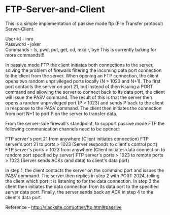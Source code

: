 # FTP-Server-and-Client

This is a simple implementation of passive mode ftp (File Transfer protocol) Server-Client.

User-id - inro                                                                                                                 
Password - joker                                                                                                               
Commands - ls, pwd, put, get, cd, mkdir, bye                                                                                   This is currently baking for more commands!!!


In passive mode FTP the client initiates both connections to the server, solving the problem of firewalls filtering the incoming data port connection to the client from the server. When opening an FTP connection, the client opens two random unprivileged ports locally (N > 1023 and N+1). The first port contacts the server on port 21, but instead of then issuing a PORT command and allowing the server to connect back to its data port, the client will issue the PASV command. The result of this is that the server then opens a random unprivileged port (P > 1023) and sends P back to the client in response to the PASV command. The client then initiates the connection from port N+1 to port P on the server to transfer data.

From the server-side firewall's standpoint, to support passive mode FTP the following communication channels need to be opened:

FTP server's port 21 from anywhere (Client initiates connection)
FTP server's port 21 to ports > 1023 (Server responds to client's control port)
FTP server's ports > 1023 from anywhere (Client initiates data connection to random port specified by server)
FTP server's ports > 1023 to remote ports > 1023 (Server sends ACKs (and data) to client's data port)

In step 1, the client contacts the server on the command port and issues the PASV command. The server then replies in step 2 with PORT 2024, telling the client which port it is listening to for the data connection. In step 3 the client then initiates the data connection from its data port to the specified server data port. Finally, the server sends back an ACK in step 4 to the client's data port.

Reference - http://slacksite.com/other/ftp.html#passive
